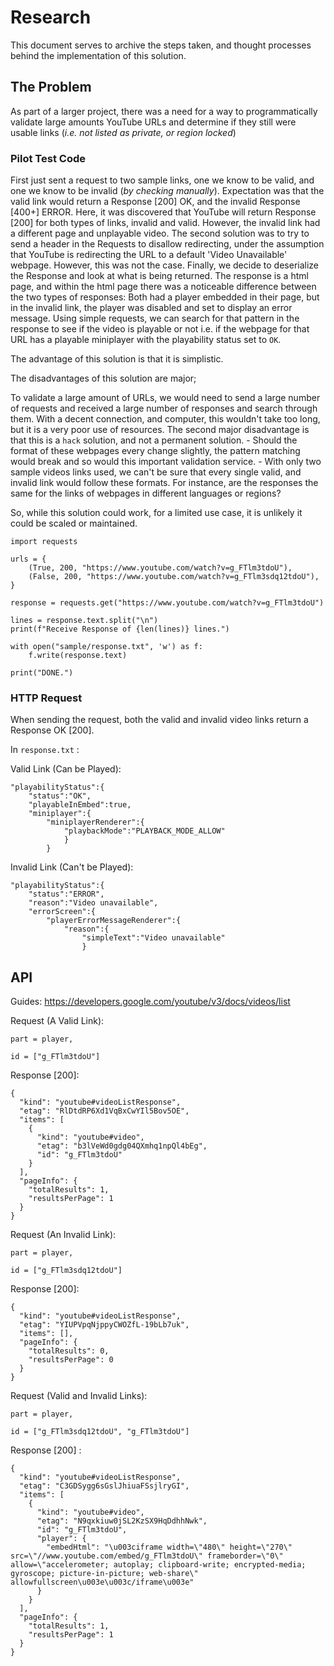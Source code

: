 # Research 

This document serves to archive the steps taken, and thought processes behind the implementation of this solution. 

## The Problem

As part of a larger project, there was a need for a way to programmatically validate large amounts YouTube URLs and determine if they still were usable links (*i.e. not listed as private, or region locked*)

### Pilot Test Code

First just sent a request to two sample links, one we know to be valid, and one we know to be invalid (*by checking manually*). 
Expectation was that the valid link would return a Response [200] OK, and the invalid Response [400+] ERROR.
Here, it was discovered that YouTube will return Response [200] for both types of links, invalid and valid. 
However, the invalid link had a different page and unplayable video. 
The second solution was to try to send a header in the Requests to disallow redirecting, under the assumption that YouTube is redirecting the URL to a default 'Video Unavailable' webpage.
However, this was not the case. 
Finally, we decide to deserialize the Response and look at what is being returned.
The response is a html page, and within the html page there was a noticeable difference between the two types of responses:
Both had a player embedded in their page, but in the invalid link, the player was disabled and set to display an error message.
Using simple requests, we can search for that pattern in the response to see if the video is playable or not i.e. if the webpage for that URL has a playable miniplayer with the playability status set to `OK`.

The advantage of this solution is that it is simplistic.

The disadvantages of this solution are major;

To validate a large amount of URLs, we would need to send a large number of requests and received a large number of responses and search through them. With a decent connection, and computer, this wouldn't take too long, but it is a very poor use of resources.
The second major disadvantage is that this is a `hack` solution, and not a permanent solution. 
    - Should the format of these webpages every change slightly, the pattern matching would break and so would this important validation service.
    - With only two sample videos links used, we can't be sure that every single valid, and invalid link would follow these formats. For instance, are the responses the same for the links of webpages in different languages or regions?

So, while this solution could work, for a limited use case, it is unlikely it could be scaled or maintained.



    import requests
    
    urls = {
        (True, 200, "https://www.youtube.com/watch?v=g_FTlm3tdoU"),
        (False, 200, "https://www.youtube.com/watch?v=g_FTlm3sdq12tdoU"),
    }
    
    response = requests.get("https://www.youtube.com/watch?v=g_FTlm3tdoU")
    
    lines = response.text.split("\n")
    print(f"Receive Response of {len(lines)} lines.")
    
    with open("sample/response.txt", 'w') as f:
        f.write(response.text)
    
    print("DONE.")

### HTTP Request

When sending the request, both the valid and invalid video links return a Response OK [200].

In `response.txt` :

Valid Link (Can be Played):

    "playabilityStatus":{
        "status":"OK",
        "playableInEmbed":true,
        "miniplayer":{
            "miniplayerRenderer":{
                "playbackMode":"PLAYBACK_MODE_ALLOW"
                }
            }


Invalid Link (Can't be Played):

    "playabilityStatus":{
        "status":"ERROR",
        "reason":"Video unavailable",
        "errorScreen":{
            "playerErrorMessageRenderer":{
                "reason":{
                    "simpleText":"Video unavailable"
                    }


## API

Guides:
https://developers.google.com/youtube/v3/docs/videos/list

Request (A Valid Link):

    part = player,
    
    id = ["g_FTlm3tdoU"]

Response [200]:

    {
      "kind": "youtube#videoListResponse",
      "etag": "RlDtdRP6Xd1VqBxCwYIl5Bov5OE",
      "items": [
        {
          "kind": "youtube#video",
          "etag": "b3lVeWd0gdg04QXmhq1npQl4bEg",
          "id": "g_FTlm3tdoU"
        }
      ],
      "pageInfo": {
        "totalResults": 1,
        "resultsPerPage": 1
      }
    }


Request (An Invalid Link):

    part = player,
    
    id = ["g_FTlm3sdq12tdoU"]

Response [200]:

    {
      "kind": "youtube#videoListResponse",
      "etag": "YIUPVpqNjppyCWOZfL-19bLb7uk",
      "items": [],
      "pageInfo": {
        "totalResults": 0,
        "resultsPerPage": 0
      }
    }


Request (Valid and Invalid Links):

    part = player,
    
    id = ["g_FTlm3sdq12tdoU", "g_FTlm3tdoU"]

Response [200] : 

    {
      "kind": "youtube#videoListResponse",
      "etag": "C3GDSygg6sGslJhiuaFSsjlryGI",
      "items": [
        {
          "kind": "youtube#video",
          "etag": "N9qxkiuw0jSL2KzSX9HqDdhhNwk",
          "id": "g_FTlm3tdoU",
          "player": {
            "embedHtml": "\u003ciframe width=\"480\" height=\"270\" src=\"//www.youtube.com/embed/g_FTlm3tdoU\" frameborder=\"0\" allow=\"accelerometer; autoplay; clipboard-write; encrypted-media; gyroscope; picture-in-picture; web-share\" allowfullscreen\u003e\u003c/iframe\u003e"
          }
        }
      ],
      "pageInfo": {
        "totalResults": 1,
        "resultsPerPage": 1
      }
    }

